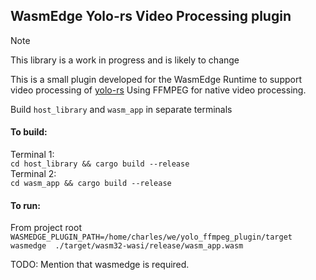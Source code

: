 ## WasmEdge Yolo-rs Video Processing plugin 

> [!NOTE]  
> This library is a work in progress and is likely to change

This is a small plugin developed for the WasmEdge Runtime to support video processing of [yolo-rs](https://github.com/Charles-Schleich/yolo-rs)
Using FFMPEG for native video processing. 

Build `host_library` and `wasm_app` in separate terminals

#### To build:
Terminal 1:  
`cd host_library && cargo build --release`  
Terminal 2:  
`cd wasm_app && cargo build --release`  

<!-- 
Quick build
cd wasm_app/ && cargo build --release && cd ../ && cd host_library/ && cargo build --release && cd .. 
-->

#### To run:
From project root  
`WASMEDGE_PLUGIN_PATH=/home/charles/we/yolo_ffmpeg_plugin/target   wasmedge  ./target/wasm32-wasi/release/wasm_app.wasm` 


TODO:
Mention that wasmedge is required.

